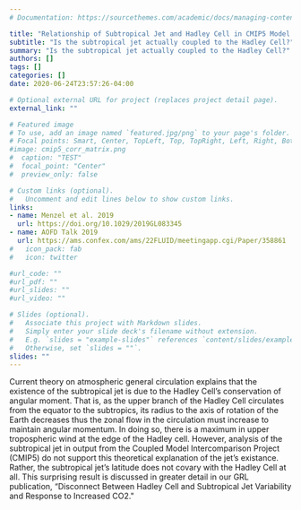 ```yaml
---
# Documentation: https://sourcethemes.com/academic/docs/managing-content/

title: "Relationship of Subtropical Jet and Hadley Cell in CMIP5 Model Output"
subtitle: "Is the subtropical jet actually coupled to the Hadley Cell?"
summary: "Is the subtropical jet actually coupled to the Hadley Cell?"
authors: []
tags: []
categories: []
date: 2020-06-24T23:57:26-04:00

# Optional external URL for project (replaces project detail page).
external_link: ""

# Featured image
# To use, add an image named `featured.jpg/png` to your page's folder.
# Focal points: Smart, Center, TopLeft, Top, TopRight, Left, Right, BottomLeft, Bottom, BottomRight.
#image: cmip5_corr_matrix.png
#  caption: "TEST"
#  focal_point: "Center"
#  preview_only: false

# Custom links (optional).
#   Uncomment and edit lines below to show custom links.
links:
- name: Menzel et al. 2019
  url: https://doi.org/10.1029/2019GL083345
- name: AOFD Talk 2019
  url: https://ams.confex.com/ams/22FLUID/meetingapp.cgi/Paper/358861
#   icon_pack: fab
#   icon: twitter

#url_code: ""
#url_pdf: ""
#url_slides: ""
#url_video: ""

# Slides (optional).
#   Associate this project with Markdown slides.
#   Simply enter your slide deck's filename without extension.
#   E.g. `slides = "example-slides"` references `content/slides/example-slides.md`.
#   Otherwise, set `slides = ""`.
slides: ""
---
```


Current theory on atmospheric general circulation explains that the existence of the subtropical jet is due to the Hadley Cell’s conservation of angular moment. That is, as the upper branch of the Hadley Cell circulates from the equator to the subtropics, its radius to the axis of rotation of the Earth decreases thus the zonal flow in the circulation must increase to maintain angular momentum. In doing so, there is a maximum in upper tropospheric wind at the edge of the Hadley cell. However, analysis of the subtropical jet in output from the Coupled Model Intercomparison Project (CMIP5) do not support this theoretical explanation of the jet’s existance. Rather, the subtropical jet’s latitude does not covary with the Hadley Cell at all. This surprising result is discussed in greater detail in our GRL publication, “Disconnect Between Hadley Cell and Subtropical Jet Variability and Response to Increased CO2."

